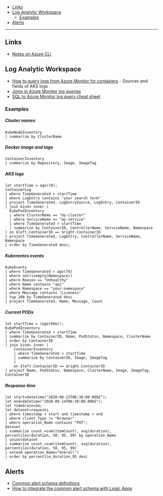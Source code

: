 - [Links](#links)
- [Log Analytic Workspace](#log-analytic-workspace)
  * [Examples](#examples)
- [Alerts](#alerts)
____

## Links

- [Notes on Azure CLI](./azure-cli.md)

## Log Analytic Workspace

- [How to query logs from Azure Monitor for containers](https://docs.microsoft.com/en-us/azure/azure-monitor/insights/container-insights-log-search) - Sources and fields of AKS logs
- [Joins in Azure Monitor log queries](https://docs.microsoft.com/en-us/azure/azure-monitor/log-query/joins)
- [SQL to Azure Monitor log query cheat sheet](https://docs.microsoft.com/en-us/azure/azure-monitor/log-query/sql-cheatsheet)

### Examples

##### Cluster names

```kusto
KubeNodeInventory
| summarize by ClusterName
```

##### Docker image and tags

```kusto
ContainerInventory
| summarize by Repository, Image, ImageTag
```

##### AKS logs

```kusto
let startTime = ago(7d);
ContainerLog
| where TimeGenerated > startTime
| where LogEntry contains "your search term"
| project TimeGenerated, LogEntrySource, LogEntry, ContainerID
| join kind= inner (
  KubePodInventory
  | where ClusterName == "my-cluster"
  | where ServiceName == "my-service"
  | where TimeGenerated > startTime
  | summarize by ContainerID, ControllerName, ServiceName, Namespace
) on $left.ContainerID == $right.ContainerID
| project TimeGenerated, LogEntry, ControllerName, ServiceName, Namespace
| order by TimeGenerated desc;
```

##### Kuberentes events

```kusto
KubeEvents
| where TimeGenerated > ago(7d)
| where not(isempty(Namespace))
| where Reason == "Unhealthy"
| where Name contains "api"
| where Namespace == "your-namespace"
| where Message contains "Liveness"
| top 200 by TimeGenerated desc
| project TimeGenerated, Name, Message, Count
```

##### Current PODs

```kusto
let startTime = (ago(60m));
KubePodInventory
| where TimeGenerated > startTime
| summarize by ContainerID, Name, PodStatus, Namespace, ClusterName
| order by ContainerID
| join kind= inner (
    ContainerInventory
    | where TimeGenerated > startTime
    | summarize by ContainerID, Image, ImageTag
    )
    on $left.ContainerID == $right.ContainerID
| project Name, PodStatus, Namespace, ClusterName, Image, ImageTag, ContainerID
```

##### Response time

```kusto
let start=datetime("2020-08-13T06:38:00.000Z");
let end=datetime("2020-08-14T06:38:00.000Z");
let timeGrain=5m;
let dataset=requests
| where timestamp > start and timestamp < end
| where client_Type != "Browser"
| where operation_Name contains "PUT";
dataset
| summarize count_=sum(itemCount), avg(duration), percentiles(duration, 50, 95, 99) by operation_Name
| union(dataset
| summarize count_=sum(itemCount), avg(duration), percentiles(duration, 50, 95, 99)
| extend operation_Name="Overall")
| order by percentile_duration_95 desc
```

## Alerts

- [Common alert schema definitions](https://docs.microsoft.com/en-us/azure/azure-monitor/platform/alerts-common-schema-definitions)
- [How to integrate the common alert schema with Logic Apps](https://docs.microsoft.com/en-us/azure/azure-monitor/platform/alerts-common-schema-integrations)
